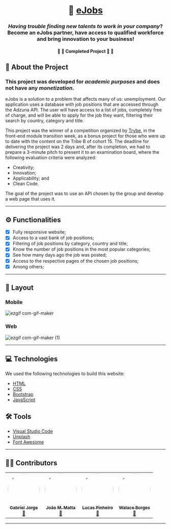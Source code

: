 <h1 align="center">
     💼 <a href="https://ejobs.vercel.app/#" target="_blank"> eJobs </a>
</h1>

<h3 align="center">
	<i>Having trouble finding new talents to work in your company</i>? Become an eJobs partner, have access to qualified workforce and bring innovation to your business!
</h3>
 
</p>

<h4 align="center">
	🚧 🚀 Completed Project 🚀 🚧
</h4>

## 📄 About the Project

### This project was developed for *academic purposes* and does not have any *monetization*.

eJobs is a solution to a problem that affects many of us: unemployment. Our application uses a database with job positions that are accessed through the Adzuna API. The user will have access to a list of jobs, completely free of charge, and will be able to apply for the job they want, filtering their search by country, category and title.

This project was the winner of a competition organized by [Trybe](https://www.betrybe.com/), in the front-end module transition week, as a bonus project for those who were up to date with the content on the Tribe B of cohort 15. The deadline for delivering the project was 2 days and, after its completion, we had to prepare a 3-minute pitch to present it to an examination board, where the following evaluation criteria were analyzed:

- Creativity;
- Innovation;
- Applicability; and
- Clean Code.

The goal of the project was to use an API chosen by the group and develop a web page that uses it.

---

## ⚙️ Functionalities

- [x] Fully responsive website;
- [x] Access to a vast bank of job positions;
- [x] Filtering of job positions by category, country and title;
- [x] Know the number of job positions in the most popular categories;
- [x] See how many days ago the job was posted;
- [x] Access to the respective pages of the chosen job positions;
- [x] Among others;

---

## 🎨 Layout

### Mobile

![ezgif com-gif-maker](https://user-images.githubusercontent.com/73181252/135700586-04d68d1c-d749-4406-b441-09b55f7d7167.gif)

### Web

![ezgif com-gif-maker (1)](https://user-images.githubusercontent.com/73181252/135700814-3efc6e50-a6dd-4e76-867a-c635ec35ee17.gif)

---

## 💻 Technologies

We used the following technologies to build this website:

-   [HTML](https://developer.mozilla.org/pt-BR/docs/Web/HTML)
-   [CSS](https://developer.mozilla.org/pt-BR/docs/Web/CSS)
-   [Bootstrap](https://getbootstrap.com/)
-   [JavaScript](https://developer.mozilla.org/pt-BR/docs/Web/JavaScript)

## 🛠 Tools

-   [Visual Studio Code](https://code.visualstudio.com/)
-   [Unplash](https://unsplash.com/)
-   [Font Awesome](https://fontawesome.com/)

---

## 👨‍💻 Contributors

<table>
  <tr>
    <td align="center"><a href="https://github.com/GabrielJorge94"><img style="border-radius: 50%;" src="https://avatars.githubusercontent.com/u/87340021?v=4" width="100px;" alt=""/><br /><sub><b>Gabriel Jorge</b></sub></a><br /><a href="https://www.betrybe.com/" title="Trybe">🥇</a></td>
    <td align="center"><a href="https://github.com/Matta-012"><img style="border-radius: 50%;" src="https://avatars.githubusercontent.com/u/76047350?v=4" width="100px;" alt=""/><br /><sub><b>João M. Matta</b></sub></a><br /><a href="https://www.betrybe.com/" title="Trybe">🥇</a></td>
    <td align="center"><a href="https://github.com/fullStackLucas"><img style="border-radius: 50%;" src="https://media-exp1.licdn.com/dms/image/C4D03AQH5CIF9i_3ngw/profile-displayphoto-shrink_800_800/0/1517267892610?e=1638403200&v=beta&t=Qi9qw1yEsP3fzdxwLrM5Cby1N7uof_1i3lS_U1VIs1E" width="100px;" alt=""/><br /><sub><b>Lucas Pinheiro</b></sub></a><br /><a href="https://www.betrybe.com/" title="Trybe">🥇</a></td>
    <td align="center"><a href="https://github.com/walaceborges"><img style="border-radius: 50%;" src="https://avatars.githubusercontent.com/u/73181252?v=4" width="100px;" alt=""/><br /><sub><b>Walace Borges</b></sub></a><br /><a href="https://www.betrybe.com/" title="Trybe">🥇</a></td>
  </tr>
</table>

---
